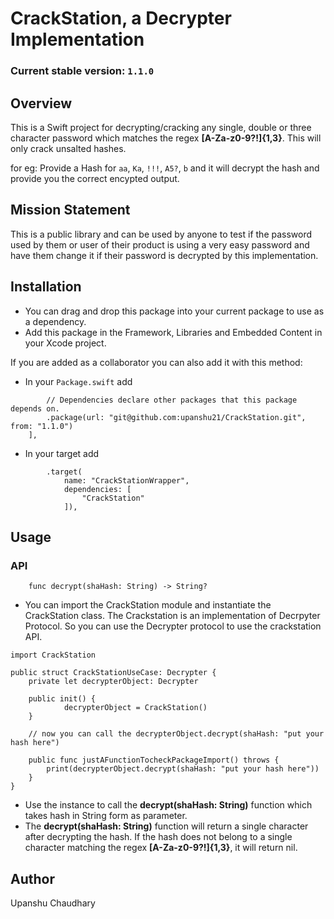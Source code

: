 # CrackStation, a Decrypter Implementation

### Current stable version: `1.1.0`

## Overview

This is a Swift project for decrypting/cracking any single, double or three character password which matches the regex **[A-Za-z0-9?!]{1,3}**. This will only crack unsalted hashes.

for eg: Provide a Hash for `aa`, `Ka`, `!!!`, `A5?`, `b` and it will decrypt the hash and provide you the correct encypted output.

## Mission Statement

This is a public library and can be used by anyone to test if the password used by them or user of their product is using a very easy password and have them change it if their password is decrypted by this implementation.

## Installation

- You can drag and drop this package into your current package to use as a dependency. 
- Add this package in the Framework, Libraries and Embedded Content in your Xcode project.

If you are added as a collaborator you can also add it with this method:

- In your `Package.swift` add 

```   dependencies: [
        // Dependencies declare other packages that this package depends on.
        .package(url: "git@github.com:upanshu21/CrackStation.git", from: "1.1.0")
    ],
```

- In your target add

```
        .target(
            name: "CrackStationWrapper",
            dependencies: [
                "CrackStation"
            ]),
```
            
## Usage

### API

```
    func decrypt(shaHash: String) -> String?
```

- You can import the CrackStation module and instantiate the CrackStation class. The Crackstation is an implementation of Decrpyter Protocol. So you can use the Decrypter protocol to use the crackstation API.

```
import CrackStation

public struct CrackStationUseCase: Decrypter {
    private let decrypterObject: Decrypter

    public init() {
            decrypterObject = CrackStation()
    }
    
    // now you can call the decrypterObject.decrypt(shaHash: "put your hash here")
    
    public func justAFunctionTocheckPackageImport() throws {
        print(decrypterObject.decrypt(shaHash: "put your hash here"))
    }
}
```

- Use the instance to call the **decrypt(shaHash: String)** function which takes hash in String form as parameter.
- The **decrypt(shaHash: String)** function will return a single character after decrypting the hash. If the hash does not belong to a single character matching the regex **[A-Za-z0-9?!]{1,3}**, it will return nil.


## Author 

Upanshu Chaudhary
